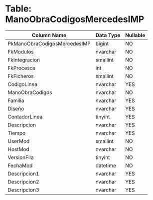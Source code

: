 # Table: ManoObraCodigosMercedesIMP

| Column Name | Data Type | Nullable |
|-------------|-----------|----------|
| PkManoObraCodigosMercedesIMP | bigint | NO |
| FkModulos | nvarchar | NO |
| FkIntegracion | smallint | NO |
| FkProcesos | int | NO |
| FkFicheros | smallint | NO |
| CodigoLinea | nvarchar | YES |
| ManoObraCodigos | nvarchar | NO |
| Familia | nvarchar | YES |
| Diseño | nvarchar | YES |
| ContadorLinea | tinyint | YES |
| Descripcion | nvarchar | YES |
| Tiempo | nvarchar | YES |
| UserMod | smallint | NO |
| HostMod | nvarchar | NO |
| VersionFila | tinyint | NO |
| FechaMod | datetime | NO |
| Descripcion1 | nvarchar | YES |
| Descripcion2 | nvarchar | YES |
| Descripcion3 | nvarchar | YES |
